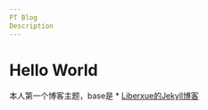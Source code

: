 ```yaml
---
PT Blog
Description
---
```


# Hello World
 
本人第一个博客主题，base是 * [Liberxue的Jekyll博客](https://github.com/Liberxue/liberxue.github.io)
